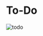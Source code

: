 # To-Do

![todo](https://user-images.githubusercontent.com/112485199/208892682-54789858-ee6c-498a-b698-aa5a54516ac6.png)
